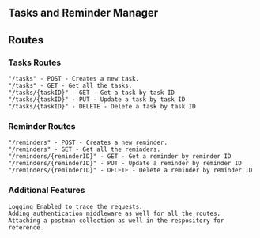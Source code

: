 ## Tasks and Reminder Manager

## Routes

### Tasks Routes

```
"/tasks" - POST - Creates a new task.
"/tasks" - GET - Get all the tasks.
"/tasks/{taskID}" - GET - Get a task by task ID
"/tasks/{taskID}" - PUT - Update a task by task ID
"/tasks/{taskID}" - DELETE - Delete a task by task ID 
```

### Reminder Routes

```
"/reminders" - POST - Creates a new reminder.
"/reminders" - GET - Get all the reminders.
"/reminders/{reminderID}" - GET - Get a reminder by reminder ID
"/reminders/{reminderID}" - PUT - Update a reminder by reminder ID
"/reminders/{reminderID}" - DELETE - Delete a reminder by reminder ID 
```

### Additional Features

```
Logging Enabled to trace the requests.
Adding authentication middleware as well for all the routes.
Attaching a postman collection as well in the respository for reference.
```